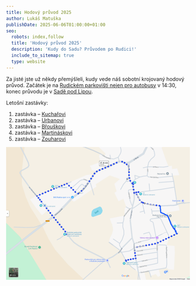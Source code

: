 ```yaml
---
title: Hodový průvod 2025
author: Lukáš Matuška
publishDate: 2025-06-06T01:00:00+01:00
seo:
  robots: index,follow
  title: 'Hodový průvod 2025'
  description: 'Kudy do Sadu? Průvodem po Rudici!'
  include_to_sitemap: true
  type: website
---
```


Za jisté jste už někdy přemýšleli, kudy vede náš sobotní krojovaný hodový průvod.
Začátek je na [Rudickém parkovišti nejen pro autobusy](https://maps.app.goo.gl/mmqAVv9qUsHAzXPe6) v&nbsp;14:30, konec průvodu je v&nbsp;[Sadě pod Lipou](https://maps.app.goo.gl/EZE7RF37b2sy4rxk9).

Letošní zastávky:

1. zastávka&nbsp;– [Kuchařovi](https://maps.app.goo.gl/VL9g7kHxNYxscRKP6)
1. zastávka&nbsp;– [Urbanovi](https://maps.app.goo.gl/RUBiYNWJ8bkskZxi7)
1. zastávka&nbsp;– [Břouškovi](https://maps.app.goo.gl/UMDXTCdUtMjXEA3a9)
1. zastávka&nbsp;– [Martináskovi](https://maps.app.goo.gl/PA2shXpoducxzLR26)
1. zastávka&nbsp;– [Zouharovi](https://maps.app.goo.gl/1wgpUNzbhDWQsweW6)

![Mapa hodového průvodu 2025](./images/rudice-mapa-hodoveho-pruvodu-2025.png)
